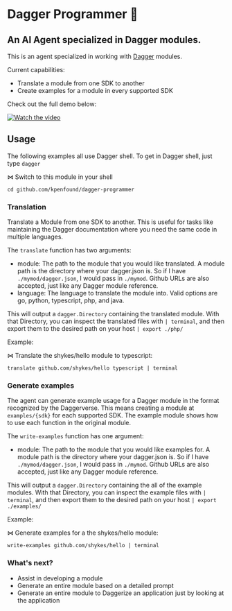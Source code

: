 # Dagger Programmer 🤖

## An AI Agent specialized in Dagger modules.

This is an agent specialized in working with [Dagger](https://dagger.io) modules.

Current capabilities:
- Translate a module from one SDK to another
- Create examples for a module in every supported SDK

Check out the full demo below:

[![Watch the video](https://img.youtube.com/vi/Vqqz052vmHc/maxresdefault.jpg)](https://www.youtube.com/watch?v=Vqqz052vmHc)

## Usage

The following examples all use Dagger shell. To get in Dagger shell, just type `dagger`

⋈ Switch to this module in your shell
```
cd github.com/kpenfound/dagger-programmer
```

### Translation

Translate a Module from one SDK to another. This is useful for tasks like maintaining the Dagger documentation where you need the same code in multiple languages.

The `translate` function has two arguments:
- module: The path to the module that you would like translated. A module path is the directory where your dagger.json is. So if I have `./mymod/dagger.json`, I would pass in `./mymod`. Github URLs are also accepted, just like any Dagger module reference.
- language: The language to translate the module into. Valid options are go, python, typescript, php, and java.

This will output a `dagger.Directory` containing the translated module. With that Directory, you can inspect the translated files with `| terminal`, and then export them to the desired path on your host `| export ./php/`

Example:

⋈ Translate the shykes/hello module to typescript:
```
translate github.com/shykes/hello typescript | terminal
```

### Generate examples

The agent can generate example usage for a Dagger module in the format recognized by the Daggerverse. This means creating a module at `examples/{sdk}` for each supported SDK. The example module shows how to use each function in the original module.

The `write-examples` function has one argument:
- module: The path to the module that you would like examples for. A module path is the directory where your dagger.json is. So if I have `./mymod/dagger.json`, I would pass in `./mymod`. Github URLs are also accepted, just like any Dagger module reference.

This will output a `dagger.Directory` containing the all of the example modules. With that Directory, you can inspect the example files with `| terminal`, and then export them to the desired path on your host `| export ./examples/`

Example:

⋈ Generate examples for a the shykes/hello module:
```
write-examples github.com/shykes/hello | terminal
```

### What's next?

- Assist in developing a module
- Generate an entire module based on a detailed prompt
- Generate an entire module to Daggerize an application just by looking at the application
